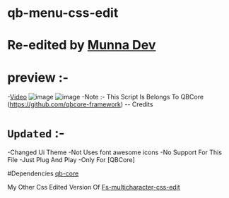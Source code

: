 # qb-menu-css-edit

# Re-edited by [Munna Dev](https://github.com/Pavan576)

# preview :- 
-[Video](https://streamable.com/h8hz4b)
![image](https://user-images.githubusercontent.com/49777725/177181984-62040a7c-edf6-4287-adfe-3f5aff8ea25e.png)
![image](https://user-images.githubusercontent.com/49777725/177182053-34e60656-88b1-4e43-940c-3ddc246528b3.png)
-Note :- This Script Is Belongs To QBCore (https://github.com/qbcore-framework) -- Credits

# ``Updated`` :- 
-Changed Ui Theme
-Not Uses font awesome icons
-No Support For This File 
-Just Plug And Play
-Only For [QBCore]

#Dependencies
[qb-core](https://github.com/qbcore-framework/qb-core)

My Other Css Edited Version Of [Fs-multicharacter-css-edit](https://github.com/Pavan576/fs-multicharacter-css-edit)
